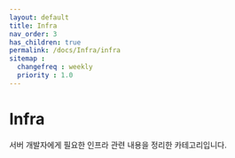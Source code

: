 ```yaml
---
layout: default
title: Infra
nav_order: 3
has_children: true
permalink: /docs/Infra/infra
sitemap :
  changefreq : weekly
  priority : 1.0
---
```


# Infra

서버 개발자에게 필요한 인프라 관련 내용을 정리한 카테고리입니다.

